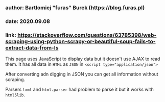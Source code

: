
### author: Bartłomiej "furas" Burek (https://blog.furas.pl)

### date: 2020.09.08

### link: https://stackoverflow.com/questions/63785398/web-scraping-using-python-scrapy-or-beautiful-soup-fails-to-extract-data-from-ls


This page uses JavaScript to display data but it doesn't use AJAX to read them.
It has all data in `HTML` as `JSON` in `<script type="application/json">` 

After converting adn digging in JSON you can get all information without scraping.

Parsers `lxml` and `html.parser` had problem to parse it but it works with `html5lib`.

